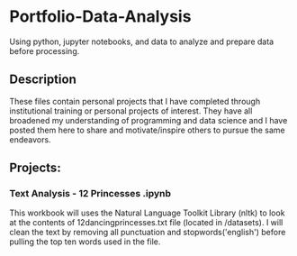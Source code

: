 # Portfolio-Data-Analysis
Using python, jupyter notebooks, and data to analyze and prepare data before processing.

## Description
These files contain personal projects that I have completed through institutional training or personal projects of interest.  They have all broadened my understanding of programming and data science and I have posted them here to share and motivate/inspire others to pursue the same endeavors. 

## Projects:
### Text Analysis - 12 Princesses .ipynb
  This workbook will uses the Natural Language Toolkit Library (nltk) to look at the contents of 12dancingprincesses.txt file (located in /datasets). I will clean the text by removing all punctuation and stopwords('english') before pulling the top ten words used in the file.
